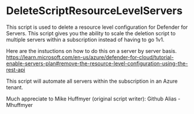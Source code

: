 # DeleteScriptResourceLevelServers
This script is used to delete a resource level configuration for Defender for Servers. This script gives you the ability to scale the deletion script to multiple servers within a subscription instead of having to go 1v1.

Here are the instuctions on how to do this on a server by server basis.
https://learn.microsoft.com/en-us/azure/defender-for-cloud/tutorial-enable-servers-plan#remove-the-resource-level-configuration-using-the-rest-api

This script will automate all servers within the subscription in an Azure tenant.

Much appreciate to Mike Huffmyer (original script writer): Github Alias - Mhuffmyer
